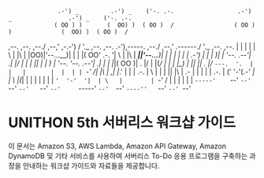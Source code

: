                   .-') _         .-') _    ('-. .-.                  .-') _                .-') _    ('-. .-. 
                 ( OO ) )       (  OO) )  ( OO )  /                 ( OO ) )              (  OO) )  ( OO )  / 
 ,--. ,--.   ,--./ ,--,' ,-.-') /     '._ ,--. ,--. .-'),-----. ,--./ ,--,'       .------./     '._ ,--. ,--. 
 |  | |  |   |   \ |  |\ |  |OO)|'--...__)|  | |  |( OO'  .-.  '|   \ |  |\       |   ___||'--...__)|  | |  | 
 |  | | .-') |    \|  | )|  |  \'--.  .--'|   .|  |/   |  | |  ||    \|  | )      |  '--. '--.  .--'|   .|  | 
 |  |_|( OO )|  .     |/ |  |(_/   |  |   |       |\_) |  |\|  ||  .     |/       `---.  '.  |  |   |       | 
 |  | | `-' /|  |\    | ,|  |_.'   |  |   |  .-.  |  \ |  | |  ||  |\    |        .-   |  |  |  |   |  .-.  | 
('  '-'(_.-' |  | \   |(_|  |      |  |   |  | |  |   `'  '-'  '|  | \   |        | `-'   /  |  |   |  | |  | 
  `-----'    `--'  `--'  `--'      `--'   `--' `--'     `-----' `--'  `--'         `----''   `--'   `--' `--' 
  
# UNITHON 5th 서버리스 워크샵 가이드

이 문서는 Amazon S3, AWS Lambda, Amazon API Gateway, Amazon DynamoDB 및 기타 서비스를 사용하여 서버리스 To-Do 응용 프로그램을 구축하는 과정을 안내하는 워크샵 가이드와 자료들을 제공합니다.

